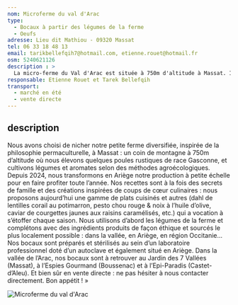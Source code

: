 ```yaml
---
nom: Microferme du val d'Arac
type: 
  - Bocaux à partir des légumes de la ferme
  - Oeufs
adresse: Lieu dit Mathiou - 09320 Massat
tel: 06 33 18 48 13
email: tarikbellefqih7@hotmail.com, etienne.rouet@hotmail.fr
osm: 5240621126
description : >
  La micro-ferme du Val d'Arac est située à 750m d'altitude à Massat. Inspirée par la permaculture, elle pratique un maraîchage agroécologique (en cours de certification AB). La ferme abrite un petit élevage de poules pondeuses de race Gasconne. Gérée par Étienne Rouet et Tarek Bellefqih, elle valorise une agriculture locale, durable et respectueuse de l'environnement.
responsable: Etienne Rouet et Tarek Bellefqih
transport:
  - marché en été
  - vente directe
---
```


## description

Nous avons choisi de nicher notre petite ferme diversifiée, inspirée de la philosophie permaculturelle, à Massat : un coin de montagne à 750m d’altitude où nous élevons quelques poules rustiques de race Gasconne, et cultivons légumes et aromates selon des méthodes agroécologiques.
Depuis 2024, nous transformons en Ariège notre production à petite échelle pour en faire profiter toute l’année. Nos recettes sont à la fois des secrets de famille et des créations inspirées de coups de cœur culinaires : nous proposons aujourd’hui une gamme de plats cuisinés et autres (dahl de lentilles corail au potimarron, pesto chou rouge & noix à l’huile d’olive, caviar de courgettes jaunes aux raisins caramélisés, etc.) qui a vocation à s’étoffer chaque saison. Nous utilisons d’abord les légumes de la ferme et complétons avec des ingrédients produits de façon éthique et sourcés le plus localement possible : dans la vallée, en Ariège, en région Occitanie...
Nos bocaux sont préparés et stérilisés au sein d’un laboratoire professionnel doté d’un autoclave et également situé en Ariège.
Dans la vallée de l’Arac, nos bocaux sont à retrouver au Jardin des 7 Vallées (Massat), à l’Espies Gourmand (Boussenac) et à l’Epi-Paradis (Castet-d’Aleu). Et bien sûr en vente directe : ne pas hésiter à nous contacter directement.
Bon appétit ! » 

![Microferme du val d'Arac](./media/micro-ferme-val-d-arac.jpg)
